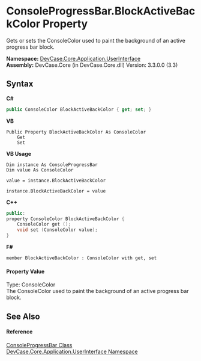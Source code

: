 # ConsoleProgressBar.BlockActiveBackColor Property 
 

Gets or sets the ConsoleColor used to paint the background of an active progress bar block.

**Namespace:**&nbsp;<a href="N_DevCase_Core_Application_UserInterface">DevCase.Core.Application.UserInterface</a><br />**Assembly:**&nbsp;DevCase.Core (in DevCase.Core.dll) Version: 3.3.0.0 (3.3)

## Syntax

**C#**<br />
``` C#
public ConsoleColor BlockActiveBackColor { get; set; }
```

**VB**<br />
``` VB
Public Property BlockActiveBackColor As ConsoleColor
	Get
	Set
```

**VB Usage**<br />
``` VB Usage
Dim instance As ConsoleProgressBar
Dim value As ConsoleColor

value = instance.BlockActiveBackColor

instance.BlockActiveBackColor = value
```

**C++**<br />
``` C++
public:
property ConsoleColor BlockActiveBackColor {
	ConsoleColor get ();
	void set (ConsoleColor value);
}
```

**F#**<br />
``` F#
member BlockActiveBackColor : ConsoleColor with get, set

```


#### Property Value
Type: ConsoleColor<br />The ConsoleColor used to paint the background of an active progress bar block.

## See Also


#### Reference
<a href="T_DevCase_Core_Application_UserInterface_ConsoleProgressBar">ConsoleProgressBar Class</a><br /><a href="N_DevCase_Core_Application_UserInterface">DevCase.Core.Application.UserInterface Namespace</a><br />